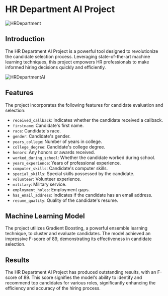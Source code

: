 # HR Department AI Project

![HRDepartment](https://gsiassociates.com/wp-content/uploads/2023/07/HR-career.png)

## Introduction

The HR Department AI Project is a powerful tool designed to revolutionize the candidate selection process. Leveraging state-of-the-art machine learning techniques, this project empowers HR professionals to make informed hiring decisions quickly and efficiently.

![HRDepartmentAI](https://media.licdn.com/dms/image/C5112AQGRfUr0UPz4sA/article-cover_image-shrink_600_2000/0/1560967259184?e=2147483647&v=beta&t=IEUwZ3W2Td6XViqy9Rt4HfJcg-e8FqBoz6sBwN0YVaE)

## Features

The project incorporates the following features for candidate evaluation and selection:

- `received_callback`: Indicates whether the candidate received a callback.
- `firstname`: Candidate's first name.
- `race`: Candidate's race.
- `gender`: Candidate's gender.
- `years_college`: Number of years in college.
- `college_degree`: Candidate's college degree.
- `honors`: Any honors or awards received.
- `worked_during_school`: Whether the candidate worked during school.
- `years_experience`: Years of professional experience.
- `computer_skills`: Candidate's computer skills.
- `special_skills`: Special skills possessed by the candidate.
- `volunteer`: Volunteer experience.
- `military`: Military service.
- `employment_holes`: Employment gaps.
- `has_email_address`: Indicates if the candidate has an email address.
- `resume_quality`: Quality of the candidate's resume.


## Machine Learning Model

The project utilizes Gradient Boosting, a powerful ensemble learning technique, to cluster and evaluate candidates. The model achieved an impressive F-score of 89, demonstrating its effectiveness in candidate selection.

## Results

The HR Department AI Project has produced outstanding results, with an F-score of 89. This score signifies the model's ability to identify and recommend top candidates for various roles, significantly enhancing the efficiency and accuracy of the hiring process.
